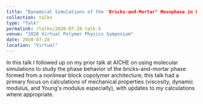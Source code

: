 ```yaml
---
title: "Dynamical Simulations of the "Bricks-and-Mortar" Mesophase in Blends of Miktoarm Block Copolymers and Homopolymers"
collection: talks
type: "Talk"
permalink: /talks/2020-07-28-talk-5
venue: "2020 Virtual Polymer Physics Symposium"
date: 2020-07-28
location: "Virtual"
---
```


In this talk I followed up on my prior talk at AICHE on using molecular simulations to study the phase behavior of the bricks-and-mortar phase formed from a nonlinear block copolymer architecture; this talk had a primary focus on calculations of mechanical properties (viscosity, dynamic modulus, and Young's modulus especially), with updates to my calculations where appropriate.
